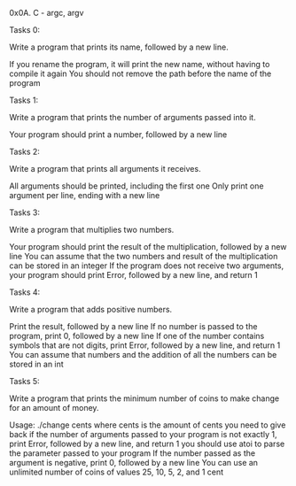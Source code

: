 0x0A. C - argc, argv

Tasks 0:

Write a program that prints its name, followed by a new line.

If you rename the program, it will print the new name, without having to compile it again
You should not remove the path before the name of the program

Tasks 1:

Write a program that prints the number of arguments passed into it.

Your program should print a number, followed by a new line

Tasks 2:

Write a program that prints all arguments it receives.

All arguments should be printed, including the first one
Only print one argument per line, ending with a new line

Tasks 3:

Write a program that multiplies two numbers.

Your program should print the result of the multiplication, followed by a new line
You can assume that the two numbers and result of the multiplication can be stored in an integer
If the program does not receive two arguments, your program should print Error, followed by a new line, and return 1

Tasks 4:

Write a program that adds positive numbers.

Print the result, followed by a new line
If no number is passed to the program, print 0, followed by a new line
If one of the number contains symbols that are not digits, print Error, followed by a new line, and return 1
You can assume that numbers and the addition of all the numbers can be stored in an int

Tasks 5:

Write a program that prints the minimum number of coins to make change for an amount of money.

Usage: ./change cents
where cents is the amount of cents you need to give back
if the number of arguments passed to your program is not exactly 1, print Error, followed by a new line, and return 1
you should use atoi to parse the parameter passed to your program
If the number passed as the argument is negative, print 0, followed by a new line
You can use an unlimited number of coins of values 25, 10, 5, 2, and 1 cent
